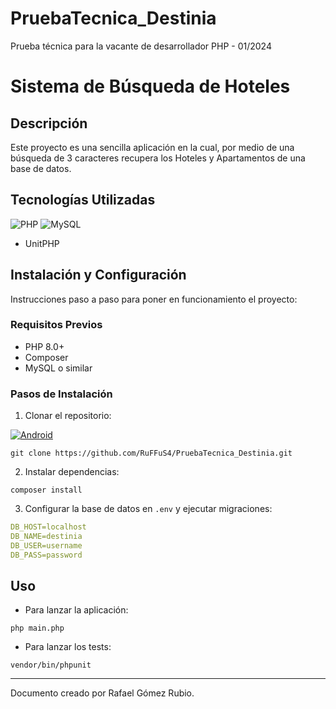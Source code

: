 # PruebaTecnica_Destinia
Prueba técnica para la vacante de desarrollador PHP - 01/2024

# Sistema de Búsqueda de Hoteles

## Descripción

Este proyecto es una sencilla aplicación en la cual, por medio de una búsqueda de 3 caracteres recupera los Hoteles y Apartamentos de una base de datos.

## Tecnologías Utilizadas

![PHP](https://img.shields.io/badge/php-%23777BB4.svg?style=for-the-badge&logo=php&logoColor=white)
![MySQL](https://img.shields.io/badge/mysql-%2300f.svg?style=for-the-badge&logo=mysql&logoColor=white)
- UnitPHP


## Instalación y Configuración

Instrucciones paso a paso para poner en funcionamiento el proyecto:

### Requisitos Previos

- PHP 8.0+
- Composer
- MySQL o similar

### Pasos de Instalación

1. Clonar el repositorio:

[![Android](https://img.shields.io/github/stars/RuFFuS4/PruebaTecnica_Destinia?label=Prueba%20Técnica%20Destinia&style=social)](https://github.com/RuFFuS4/PruebaTecnica_Destinia.git)

```shell
git clone https://github.com/RuFFuS4/PruebaTecnica_Destinia.git
```

2. Instalar dependencias:

```shell
composer install
```

3. Configurar la base de datos en `.env` y ejecutar migraciones:

```yml
DB_HOST=localhost
DB_NAME=destinia
DB_USER=username
DB_PASS=password
```


## Uso

- Para lanzar la aplicación:

```shell
php main.php
```

- Para lanzar los tests:

```shell
vendor/bin/phpunit
```

---

Documento creado por Rafael Gómez Rubio.